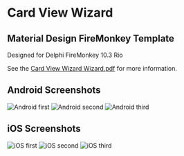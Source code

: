 # Card View Wizard

## Material Design FireMonkey Template

Designed for Delphi FireMonkey 10.3 Rio

See the [Card View Wizard Wizard.pdf](https://github.com/Embarcadero/Card-View-Wizard/blob/master/Card%20View%20Wizard%20Template.pdf) for more information.

## Android Screenshots

![Android first](https://github.com/Embarcadero/Card-View-Wizard/raw/master/Screenshots/thumb-Android%20First.png) ![Android second](https://github.com/Embarcadero/Card-View-Wizard/raw/master/Screenshots/thumb-Android%20Second.png) ![Android third](https://github.com/Embarcadero/Card-View-Wizard/raw/master/Screenshots/thumb-Android%20Third.png)

## iOS Screenshots

![iOS first](https://github.com/Embarcadero/Card-View-Wizard/raw/master/Screenshots/thumb-iOS%20First.png) ![iOS second](https://github.com/Embarcadero/Card-View-Wizard/raw/master/Screenshots/thumb-iOS%20Second.png) ![iOS third](https://github.com/Embarcadero/Card-View-Wizard/raw/master/Screenshots/thumb-iOS%20Third.png)
